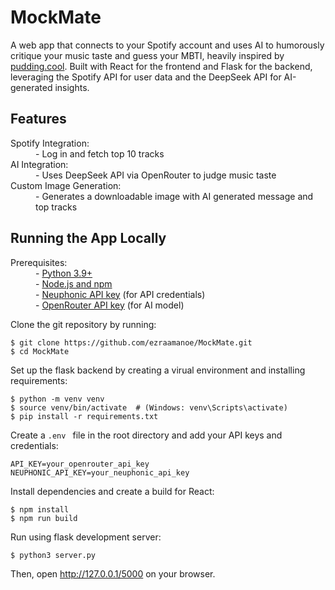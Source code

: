# MockMate

<html>
  <p>
    A web app that connects to your Spotify account and uses AI to humorously critique your music taste and guess your MBTI, heavily inspired by <a         href="https://pudding.cool/2021/10/judge-my-music/">pudding.cool</a>. Built with React for the frontend and Flask for the backend, leveraging the Spotify API for user data and the DeepSeek API for AI-generated insights.
  </p>
</html>

## Features
<html>
  <dl>
    <dt>Spotify Integration:</dt>
    <dd>- Log in and fetch top 10 tracks</dd>
    <dt>AI Integration:</dt>
    <dd>- Uses DeepSeek API via OpenRouter to judge music taste</dd>
    <dt>Custom Image Generation:</dt>
    <dd>- Generates a downloadable image with AI generated message and top tracks</dd>
  </dl>
</html>

## Running the App Locally
<html>
  <dl>
    <dt>Prerequisites:</dt>
    <dd>
      - <a href="https://www.python.org">Python 3.9+</a>
      <br/>
      - <a href="https://docs.npmjs.com/downloading-and-installing-node-js-and-npm">Node.js and npm</a>
      <br/>
      - <a href="https://neuphonic.com">Neuphonic API key</a> (for API credentials)
      <br/>
      - <a href="https://openrouter.ai">OpenRouter API key</a> (for AI model)
    </dd>
  </dl>
</html>

Clone the git repository by running:

```
$ git clone https://github.com/ezraamanoe/MockMate.git
$ cd MockMate
```

Set up the flask backend by creating a virual environment and installing requirements:

```
$ python -m venv venv
$ source venv/bin/activate  # (Windows: venv\Scripts\activate)
$ pip install -r requirements.txt
```
Create a `.env ` file in the root directory and add your API keys and credentials:

```
API_KEY=your_openrouter_api_key
NEUPHONIC_API_KEY=your_neuphonic_api_key
```

Install dependencies and create a build for React:

```
$ npm install
$ npm run build
```

Run using flask development server:
```
$ python3 server.py
```

Then, open http://127.0.0.1/5000 on your browser.





